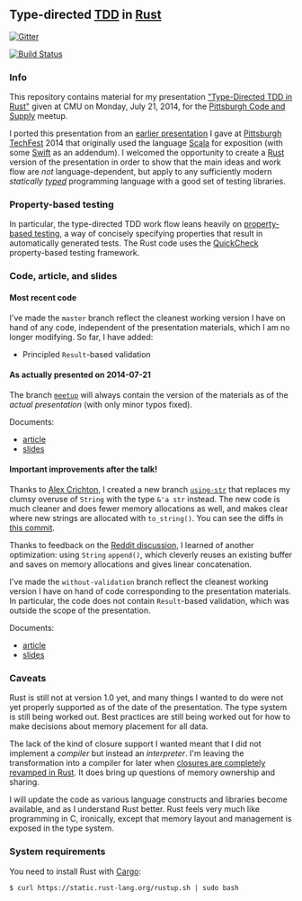 ## Type-directed [TDD](http://en.wikipedia.org/wiki/Test-driven_development) in [Rust](http://www.rust-lang.org/)

[![Gitter](https://badges.gitter.im/Join%20Chat.svg)](https://gitter.im/FranklinChen/type-directed-tdd-rust?utm_source=badge&utm_medium=badge&utm_campaign=pr-badge&utm_content=badge)

[![Build Status](https://travis-ci.org/FranklinChen/type-directed-tdd-rust.png)](https://travis-ci.org/FranklinChen/type-directed-tdd-rust)

### Info

This repository contains material for my presentation ["Type-Directed TDD in Rust"](http://www.meetup.com/Pittsburgh-Code-Supply/events/183483622/) given at CMU on Monday, July 21, 2014, for the [Pittsburgh Code and Supply](http://www.codeandsupply.co/) meetup.

I ported this presentation from an [earlier presentation](https://github.com/FranklinChen/talk-on-type-directed-tdd-using-fizzbuzz) I gave at [Pittsburgh TechFest](http://pghtechfest.com/) 2014 that originally used the language [Scala](http://scala-lang.org/) for exposition (with some [Swift](http://developer.apple.com/swift/) as an addendum). I welcomed the opportunity to create a [Rust](http://www.rust-lang.org/) version of the presentation in order to show that the main ideas and work flow are *not* language-dependent, but apply to any sufficiently modern *statically [typed](http://en.wikipedia.org/wiki/Type_system)* programming language with a good set of testing libraries.

### Property-based testing

In particular, the type-directed TDD work flow leans heavily on [property-based testing](http://en.wikipedia.org/wiki/QuickCheck), a way of concisely specifying properties that result in automatically generated tests. The Rust code uses the [QuickCheck](https://github.com/BurntSushi/quickcheck) property-based testing framework.

### Code, article, and slides

#### Most recent code

I've made the `master` branch reflect the cleanest working version I have on hand of any code, independent of the presentation materials, which I am no longer modifying. So far, I have added:

- Principled `Result`-based validation

#### As actually presented on 2014-07-21

The branch [`meetup`](https://github.com/FranklinChen/type-directed-tdd-rust/tree/meetup) will always contain the version of the materials as of the *actual presentation* (with only minor typos fixed).

Documents:

- [article](https://github.com/FranklinChen/type-directed-tdd-rust/blob/meetup/presentation/article.pdf)
- [slides](https://github.com/FranklinChen/type-directed-tdd-rust/blob/meetup/presentation/presentation.pdf)

#### Important improvements after the talk!

Thanks to [Alex Crichton](https://github.com/alexcrichton), I created a new branch [`using-str`](https://github.com/FranklinChen/type-directed-tdd-rust/tree/using-str) that replaces my clumsy overuse of `String` with the type `&'a str` instead. The new code is much cleaner and does fewer memory allocations as well, and makes clear where new strings are allocated with `to_string()`. You can see the diffs in [this commit](https://github.com/FranklinChen/type-directed-tdd-rust/commit/6db41f90b522dc3d814dc10fbfa014d1a13e4e05).

Thanks to feedback on the [Reddit discussion](http://www.reddit.com/r/rust/comments/2bcwua/type_driven_tdd_in_rust/), I learned of another optimization: using `String` `append()`, which cleverly reuses an existing buffer and saves on memory allocations and gives linear concatenation.

I've made the `without-validation` branch reflect the cleanest working version I have on hand of code corresponding to the presentation materials. In particular, the code does not contain `Result`-based validation, which was outside the scope of the presentation.

Documents:

- [article](https://github.com/FranklinChen/type-directed-tdd-rust/blob/master/presentation/article.pdf)
- [slides](https://github.com/FranklinChen/type-directed-tdd-rust/blob/master/presentation/presentation.pdf)

### Caveats

Rust is still not at version 1.0 yet, and many things I wanted to do were not yet properly supported as of the date of the presentation. The type system is still being worked out. Best practices are still being worked out for how to make decisions about memory placement for all data.

The lack of the kind of closure support I wanted meant that I did not implement a *compiler* but instead an *interpreter*. I'm leaving the transformation into a compiler for later when [closures are completely revamped in Rust](https://github.com/rust-lang/rfcs/blob/master/active/0044-closures.md). It does bring up questions of memory ownership and sharing.

I will update the code as various language constructs and libraries become available, and as I understand Rust better. Rust feels very much like programming in C, ironically, except that memory layout and management is exposed in the type system.

### System requirements

You need to install Rust with [Cargo](http://crates.io/):

```
$ curl https://static.rust-lang.org/rustup.sh | sudo bash
```

